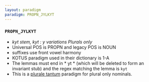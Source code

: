 ```yaml
---
layout: paradigm
paradigm: PROPN_JYLKYT
---
```

### ` PROPN_JYLKYT `

* _kyt stem, kyt : y variations Plurals only_
* Universal POS is PROPN and legacy POS is NOUN
* suffixes use front vowel harmony
* KOTUS paradigm used in their dictionary is 1-A
* The lemmas must end in * yt * (which will be deleted to form an invariant stub) and the regex matching the lemma is ` kyt `
* This is a [plurale tantum](https://en.wikipedia.org/wiki/Plurale_tantum) paradigm for plural only nominals.
